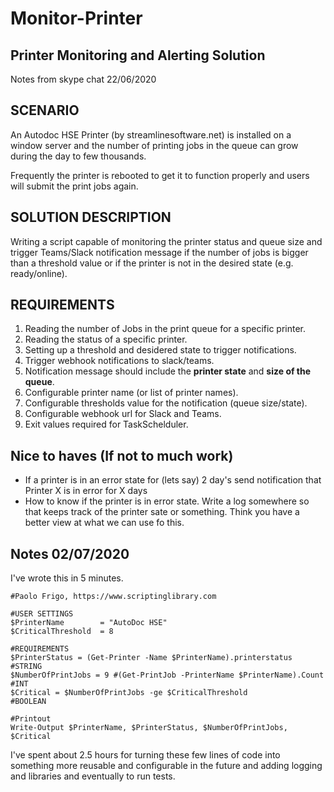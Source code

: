 # Monitor-Printer

## Printer Monitoring and Alerting Solution
Notes from skype chat 22/06/2020

## SCENARIO

An Autodoc HSE Printer (by streamlinesoftware.net) is installed on a window server and the number of printing jobs in the queue can grow during the day to few thousands.

Frequently the printer is rebooted to get it to function properly and users will submit the print jobs again.

## SOLUTION DESCRIPTION

Writing a script capable of monitoring the printer status and queue size and trigger Teams/Slack notification message if the number of jobs is bigger than a threshold value or if the printer is not in the desired state (e.g. ready/online).

## REQUIREMENTS

1. Reading the number of Jobs in the print queue for a specific printer.
2. Reading the status of a specific printer.
3. Setting up a threshold and desidered state to trigger notifications.
4. Trigger webhook notifications to slack/teams.
5. Notification message should include the __printer state__ and __size of the queue__.
6. Configurable printer name (or list of printer names).
7. Configurable thresholds value for the notification (queue size/state).
8. Configurable webhook url for Slack and Teams.
9. Exit values required for TaskSchelduler.

## Nice to haves (If not to much work)

- If a printer is in an error state for (lets say) 2 day's send notification that Printer X is in error for X days
- How to know if the printer is in error state. Write a log somewhere so that keeps track of the printer sate or something. Think you have a better view at what we can use fo this.


## Notes 02/07/2020

I've wrote this in 5 minutes.
```
#Paolo Frigo, https://www.scriptinglibrary.com

#USER SETTINGS
$PrinterName        = "AutoDoc HSE"
$CriticalThreshold  = 8

#REQUIREMENTS
$PrinterStatus = (Get-Printer -Name $PrinterName).printerstatus         #STRING
$NumberOfPrintJobs = 9 #(Get-PrintJob -PrinterName $PrinterName).Count  #INT 
$Critical = $NumberOfPrintJobs -ge $CriticalThreshold                   #BOOLEAN

#Printout 
Write-Output $PrinterName, $PrinterStatus, $NumberOfPrintJobs, $Critical 
```
I've spent about 2.5 hours for turning these few lines of code into something more reusable and configurable in the future and adding logging and libraries and eventually to run tests.